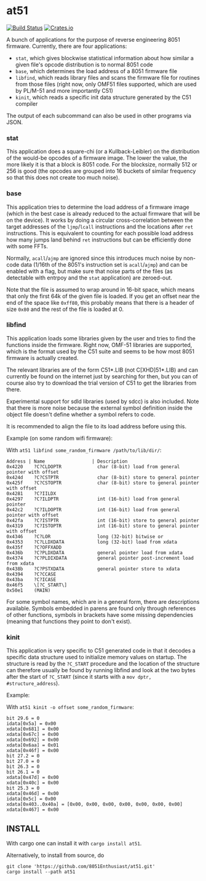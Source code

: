 # at51

[![Build Status](https://travis-ci.org/8051Enthusiast/at51.svg?branch=master)](https://travis-ci.org/8051Enthusiast/at51)
[![Crates.io](https://img.shields.io/crates/v/at51)](https://crates.io/crates/at51)

A bunch of applications for the purpose of reverse engineering 8051 firmware.
Currently, there are four applications:
* `stat`, which gives blockwise statistical information about how similar a given file's opcode distribution is to normal 8051 code
* `base`, which determines the load address of a 8051 firmware file
* `libfind`, which reads library files and scans the firmware file for routines from those files (right now, only OMF51 files supported, which are used by PL/M-51 and more importantly C51)
* `kinit`, which reads a specific init data structure generated by the C51 compiler

The output of each subcommand can also be used in other programs via JSON.

### stat
This application does a square-chi (or a Kullback-Leibler) on the distribution of the would-be opcodes of a firmware image.
The lower the value, the more likely it is that a block is 8051 code.
For the blocksize, normally 512 or 256 is good (the opcodes are grouped into 16 buckets of similar frequency so that this does not create too much noise).

### base
This application tries to determine the load address of a firmware image (which in the best case is already reduced to the actual firmware that will be on the device).
It works by doing a circular cross-correlation between the target addresses of the `ljmp`/`lcall` instructions and the locations after `ret` instructions.
This is equivalent to counting for each possible load address how many jumps land behind `ret` instructions but can be efficiently done with some FFTs.

Normally, `acall`/`ajmp` are ignored since this introduces much noise by non-code data (1/16th of the 8051's instruction set is `acall`/`ajmp`) and can be enabled with a flag, but make sure that noise parts of the files (as detectable with entrpoy and the `stat` application) are zeroed-out.

Note that the file is assumed to wrap around in 16-bit space, which means that only the first 64k of the given file is loaded.
If you get an offset near the end of the space like `0xff80`, this probably means that there is a header of size `0x80` and the rest of the file is loaded at 0.

### libfind
This application loads some libraries given by the user and tries to find the functions inside the firmware.
Right now, OMF-51 libraries are supported, which is the format used by the C51 suite and seems to be how most 8051 firmware is actually created.

The relevant libraries are of the form C51\*.LIB (not C[XHD]51\*.LIB) and can currently be found on the internet just by searching for then, but you can of course also try to download the trial version of C51 to get the libraries from there.

Experimental support for sdld libraries (used by sdcc) is also included.
Note that there is more noise because the external symbol definition inside the object file doesn't define whether a symbol refers to code.

It is recommended to align the file to its load address before using this.

Example (on some random wifi firmware):

With `at51 libfind some_random_firmware /path/to/lib/dir/`:
```
Address | Name                 | Description
0x4220    ?C?CLDOPTR             char (8-bit) load from general pointer with offset
0x424d    ?C?CSTPTR              char (8-bit) store to general pointer
0x425f    ?C?CSTOPTR             char (8-bit) store to general pointer with offset
0x4281    ?C?IILDX              
0x4297    ?C?ILDPTR              int (16-bit) load from general pointer
0x42c2    ?C?ILDOPTR             int (16-bit) load from general pointer with offset
0x42fa    ?C?ISTPTR              int (16-bit) store to general pointer
0x4319    ?C?ISTOPTR             int (16-bit) store to general pointer with offset
0x4346    ?C?LOR                 long (32-bit) bitwise or
0x4353    ?C?LLDXDATA            long (32-bit) load from xdata
0x435f    ?C?OFFXADD            
0x436b    ?C?PLDXDATA            general pointer load from xdata
0x4374    ?C?PLDIXDATA           general pointer post-increment load from xdata
0x438b    ?C?PSTXDATA            general pointer store to xdata
0x4394    ?C?CCASE              
0x43ba    ?C?ICASE              
0x46f5    \[?C_START\]            
0x50e1    (MAIN)                
```

For some symbol names, which are in a general form, there are descriptions available.
Symbols embedded in parens are found only through references of other functions, symbols in brackets have some missing dependencies (meaning that functions they point to don't exist).

### kinit
This application is very specific to C51 generated code in that it decodes a specific data structure used to initialize memory values on startup.
The structure is read by the `?C_START` procedure and the location of the structure can therefore usually be found by running libfind and look at the two bytes after the start of `?C_START` (since it starts with a `mov dptr, #structure_address`).

Example:

With `at51 kinit -o offset some_random_firmware`:
```
bit 29.6 = 0
idata[0x5a] = 0x00
xdata[0x681] = 0x00
xdata[0x67c] = 0x00
xdata[0x692] = 0x00
xdata[0x6aa] = 0x01
xdata[0x46f] = 0x00
bit 27.2 = 0
bit 27.0 = 0
bit 26.3 = 0
bit 26.1 = 0
xdata[0x47d] = 0x00
xdata[0x40c] = 0x00
bit 25.3 = 0
xdata[0x46d] = 0x00
idata[0x5c] = 0x00
xdata[0x403..0x40a] = [0x00, 0x00, 0x00, 0x00, 0x00, 0x00, 0x00]
xdata[0x467] = 0x00
```

## INSTALL
With cargo one can install it with `cargo install at51`.

Alternatively, to install from source, do
```
git clone 'https://github.com/8051Enthusiast/at51.git'
cargo install --path at51
```


